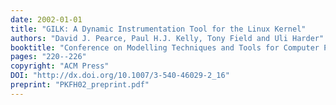 ```yaml
---
date: 2002-01-01
title: "GILK: A Dynamic Instrumentation Tool for the Linux Kernel"
authors: "David J. Pearce, Paul H.J. Kelly, Tony Field and Uli Harder"
booktitle: "Conference on Modelling Techniques and Tools for Computer Performance Evaluation (TOOLS)"
pages: "220--226"
copyright: "ACM Press"
DOI: "http://dx.doi.org/10.1007/3-540-46029-2_16"
preprint: "PKFH02_preprint.pdf"
---
```


